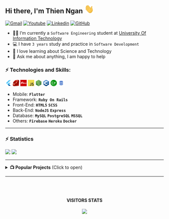 <h2> Hi there, I'm Thien Ngan <img src="https://raw.githubusercontent.com/ABSphreak/ABSphreak/master/gifs/Hi.gif" width="30px"></h2>


[![Gmail](https://img.shields.io/twitter/url?label=Gmail&logo=gmail&url=https://gmail.com)](mailto:nguyendacthienngan@gmail.com)
[![Youtube](https://img.shields.io/twitter/url?label=Youtube&logo=youtube&url=https://www.youtube.com/kunbr0)](https://www.youtube.com/channel/UCXEC-WTkuoPQKcn7pgpDMnQ)
[![Linkedin](https://img.shields.io/twitter/url?label=Linkedin&logo=linkedin&url=https://linkedin.com/in/quankun)](https://www.linkedin.com/in/ng%C3%A2n-nguy%E1%BB%85n-%C4%91%E1%BA%AFc-thi%C3%AAn-4b821b192/)
[![GitHub](https://img.shields.io/twitter/url?label=Visualize&logo=github&url=https://profile-summary-for-github.com/user/kunbr0)](https://github.com/nguyendacthienngan)



- 👨‍🎓 I’m currently a `Software Engineering` student at [University Of Information Technology](https://en.uit.edu.vn/overview-vnuhcm-university-information-technology)
- 💻 I have `3 years` study and practice in `Software Development`
- 🌱 I love learning about Science and Technology
- 💬 Ask me about anything, I am happy to help








### ⚡ Technologies and Skills:  
<code><img height="20" src="https://raw.githubusercontent.com/github/explore/80688e429a7d4ef2fca1e82350fe8e3517d3494d/topics/flutter/flutter.png"></code>
<code><img height="20" src="https://raw.githubusercontent.com/github/explore/80688e429a7d4ef2fca1e82350fe8e3517d3494d/topics/ruby/ruby.png"></code>
<code><img height="20" src="https://raw.githubusercontent.com/github/explore/80688e429a7d4ef2fca1e82350fe8e3517d3494d/topics/rails/rails.png"></code>
<code><img height="20" src="https://raw.githubusercontent.com/github/explore/80688e429a7d4ef2fca1e82350fe8e3517d3494d/topics/javascript/javascript.png"></code>
<code><img height="20" src="https://raw.githubusercontent.com/github/explore/80688e429a7d4ef2fca1e82350fe8e3517d3494d/topics/nodejs/nodejs.png"></code>
<code><img height="20" src="https://raw.githubusercontent.com/github/explore/80688e429a7d4ef2fca1e82350fe8e3517d3494d/topics/cpp/cpp.png"></code>
<code><img height="20" src="https://raw.githubusercontent.com/github/explore/80688e429a7d4ef2fca1e82350fe8e3517d3494d/topics/csharp/csharp.png"></code>
<code><img height="20" src="https://raw.githubusercontent.com/github/explore/80688e429a7d4ef2fca1e82350fe8e3517d3494d/topics/sql/sql.png"></code>

- Mobile: **`Flutter`**
- Framework: **`Ruby On Rails`**
- Front-End:  **`HTML5`** **`SCSS`**
- Back-End: **`NodeJS`** **`Express`** 
- Database: **`MySQL`** **`PostgreSQL`** **`MSSQL`**
- Others: **`Firebase`** **`Heroku`** **`Docker`**


---
### ⚡ Statistics  
<img  src="https://github-readme-stats.vercel.app/api?username=nguyendacthienngan&show_icons=true">

<a href="https://github.com/kunbr0">
    <img style="" src="https://github-readme-stats.vercel.app/api/top-langs/?username=kunbr0&hide=jupyter%20notebook,html&langs_count=7&layout=compact" />
</a>


---


<details>
<summary><b>📺 Popular Projects</b> (Click to open)</summary><br/>
<table>
<tbody>
<tr>
<a href="https://github.com/nguyendacthienngan/QuanLyNhaHang">
<img src="https://github-readme-stats.vercel.app/api/pin/?username=nguyendacthienngan&repo=QuanLyNhaHang" />
</a>
</tr>
<tr>
<a href="https://github.com/nguyendacthienngan/HRManagementServer">
<img src="https://github-readme-stats.vercel.app/api/pin/?username=nguyendacthienngan&repo=HRManagementServer" />
</a>
</tr>
<tr>
<a href="https://github.com/nguyendacthienngan/RecruitmentManagementApp">
<img src="https://github-readme-stats.vercel.app/api/pin/?username=nguyendacthienngan&repo=RecruitmentManagementApp" />
</a>
</tr>
<tr>
<a href="https://github.com/nguyendacthienngan/HotelManagementWeb">
<img src="https://github-readme-stats.vercel.app/api/pin/?username=nguyendacthienngan&repo=HotelManagementWeb" />
</a>
</tr>
</tbody>
</table>
</details>

---

<br/><br/>
<h4 align="center">VISITORS STATS</h4>
<p align="center"><img src="https://profile-counter.glitch.me/{nguyendacthienngan}/count.svg"/></p>
